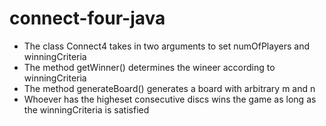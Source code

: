 # connect-four-java

- The class Connect4 takes in two arguments to set numOfPlayers and winningCriteria
- The method getWinner() determines the wineer according to winningCriteria
- The method generateBoard() generates a board with arbitrary m and n
- Whoever has the higheset consecutive discs wins the game as long as the winningCriteria is satisfied
